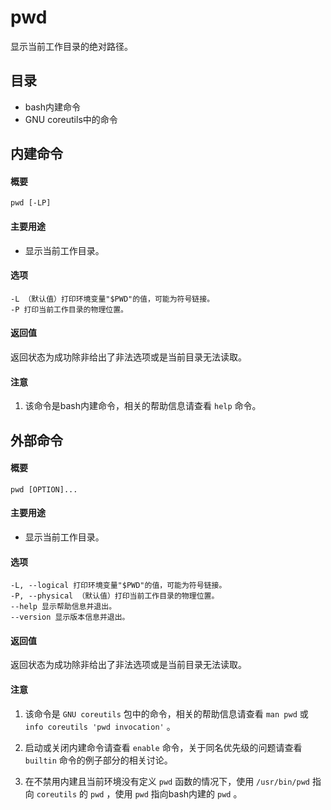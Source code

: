 #  pwd

显示当前工作目录的绝对路径。

##  目录

  * bash内建命令 
  * GNU coreutils中的命令 

##  内建命令

####  概要

    
    
    pwd [-LP]
    

####  主要用途

  * 显示当前工作目录。 

####  选项

    
    
    -L （默认值）打印环境变量"$PWD"的值，可能为符号链接。
    -P 打印当前工作目录的物理位置。
    

####  返回值

返回状态为成功除非给出了非法选项或是当前目录无法读取。

####  注意

  1. 该命令是bash内建命令，相关的帮助信息请查看 ` help ` 命令。 

##  外部命令

####  概要

    
    
    pwd [OPTION]...
    

####  主要用途

  * 显示当前工作目录。 

####  选项

    
    
    -L, --logical 打印环境变量"$PWD"的值，可能为符号链接。
    -P, --physical （默认值）打印当前工作目录的物理位置。
    --help 显示帮助信息并退出。
    --version 显示版本信息并退出。
    

####  返回值

返回状态为成功除非给出了非法选项或是当前目录无法读取。

####  注意

  1. 该命令是 ` GNU coreutils ` 包中的命令，相关的帮助信息请查看 ` man pwd ` 或 ` info coreutils 'pwd invocation' ` 。 

  2. 启动或关闭内建命令请查看 ` enable ` 命令，关于同名优先级的问题请查看 ` builtin ` 命令的例子部分的相关讨论。 

  3. 在不禁用内建且当前环境没有定义 ` pwd ` 函数的情况下，使用 ` /usr/bin/pwd ` 指向 ` coreutils ` 的 ` pwd ` ，使用 ` pwd ` 指向bash内建的 ` pwd ` 。 

